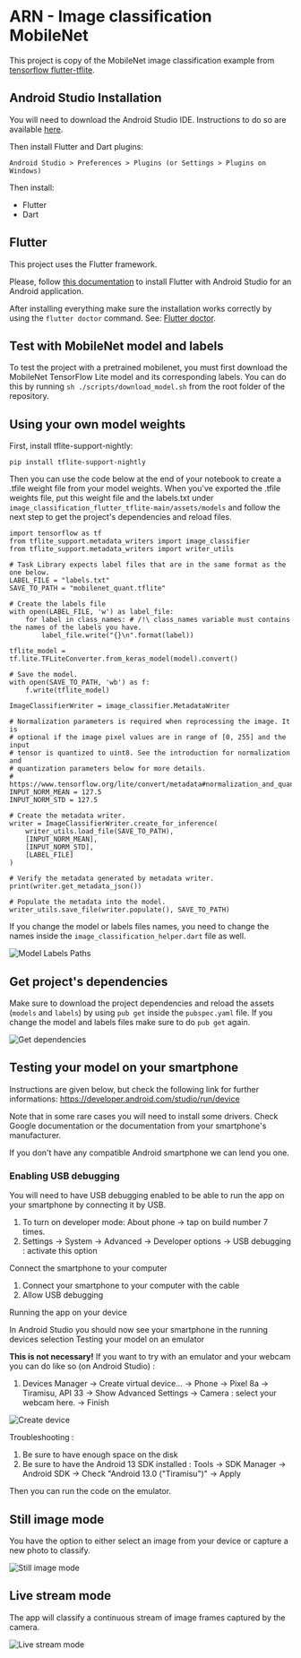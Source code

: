 # ARN - Image classification MobileNet

This project is copy of the MobileNet image classification example from [tensorflow flutter-tflite](https://github.com/tensorflow/flutter-tflite/tree/main/example/image_classification_mobilenet).

## Android Studio Installation

You will need to download the Android Studio IDE. Instructions to do so are available [here](https://developer.android.com/studio/install).

Then install Flutter and Dart plugins:

```
Android Studio > Preferences > Plugins (or Settings > Plugins on Windows)
```

Then install:

- Flutter
- Dart

## Flutter

This project uses the Flutter framework.

Please, follow [this documentation](https://docs.flutter.dev/get-started/install) to install Flutter with Android Studio for an Android application.

After installing everything make sure the installation works correctly by using the `flutter doctor` command. See: [Flutter doctor](https://docs.flutter.dev/get-started/install/windows/mobile#run-flutter-doctor).

## Test with MobileNet model and labels

To test the project with a pretrained mobilenet, you must first download the MobileNet TensorFlow Lite model and its corresponding labels. You can do this by running `sh ./scripts/download_model.sh` from the root folder of the repository.

## Using your own model weights

First, install tflite-support-nightly:

```
pip install tflite-support-nightly
```

Then you can use the code below at the end of your notebook to create a .tfile weight file from your model weights. When you've exported the .tfile weights file, put this weight file and the labels.txt under `image_classification_flutter_tflite-main/assets/models` and follow the next step to get the project's dependencies and reload files.

```
import tensorflow as tf
from tflite_support.metadata_writers import image_classifier
from tflite_support.metadata_writers import writer_utils

# Task Library expects label files that are in the same format as the one below.
LABEL_FILE = "labels.txt"
SAVE_TO_PATH = "mobilenet_quant.tflite"

# Create the labels file
with open(LABEL_FILE, 'w') as label_file:
    for label in class_names: # /!\ class_names variable must contains the names of the labels you have.
        label_file.write("{}\n".format(label))

tflite_model = tf.lite.TFLiteConverter.from_keras_model(model).convert()

# Save the model.
with open(SAVE_TO_PATH, 'wb') as f:
    f.write(tflite_model)
    
ImageClassifierWriter = image_classifier.MetadataWriter

# Normalization parameters is required when reprocessing the image. It is
# optional if the image pixel values are in range of [0, 255] and the input
# tensor is quantized to uint8. See the introduction for normalization and
# quantization parameters below for more details.
# https://www.tensorflow.org/lite/convert/metadata#normalization_and_quantization_parameters)
INPUT_NORM_MEAN = 127.5
INPUT_NORM_STD = 127.5

# Create the metadata writer.
writer = ImageClassifierWriter.create_for_inference(
    writer_utils.load_file(SAVE_TO_PATH),
    [INPUT_NORM_MEAN],
    [INPUT_NORM_STD],
    [LABEL_FILE]
)

# Verify the metadata generated by metadata writer.
print(writer.get_metadata_json())

# Populate the metadata into the model.
writer_utils.save_file(writer.populate(), SAVE_TO_PATH)
```

If you change the model or labels files names, you need to change the names inside the `image_classification_helper.dart` file as well.

![Model Labels Paths](screenshots/model_labels_path.png)

## Get project's dependencies

Make sure to download the project dependencies and reload the assets (`models` and `labels`) by using `pub get` inside the `pubspec.yaml` file. If you change the model and labels files make sure to do `pub get` again.

![Get dependencies](screenshots/get_dependencies.png)

## Testing your model on your smartphone

Instructions are given below, but check the following link for further informations: https://developer.android.com/studio/run/device

Note that in some rare cases you will need to install some drivers. Check Google documentation or the documentation from your smartphone's manufacturer.

If you don't have any compatible Android smartphone we can lend you one.

### Enabling USB debugging

You will need to have USB debugging enabled to be able to run the app on your smartphone by connecting it by USB.

1. To turn on developer mode: About phone -> tap on build number 7 times. 
2. Settings -> System -> Advanced -> Developer options -> USB debugging : activate this option

Connect the smartphone to your computer

1. Connect your smartphone to your computer with the cable
2. Allow USB debugging

Running the app on your device

In Android Studio you should now see your smartphone in the running devices selection
Testing your model on an emulator

**This is not necessary!** If you want to try with an emulator and your webcam you can do like so (on Android Studio) :

1. Devices Manager -> Create virtual device... -> Phone -> Pixel 8a -> Tiramisu, API 33 -> Show Advanced Settings -> Camera : select your webcam here. -> Finish

![Create device](screenshots/create_device.png)

Troubleshooting :

1. Be sure to have enough space on the disk
2. Be sure to have the Android 13 SDK installed : Tools -> SDK Manager -> Android SDK -> Check "Android 13.0 ("Tiramisu")" -> Apply

Then you can run the code on the emulator.

## Still image mode

You have the option to either select an image from your device or capture a new
photo to classify.

![Still image mode](screenshots/still_image.jpg)

## Live stream mode

The app will classify a continuous stream of image frames captured by the
camera.

![Live stream mode](screenshots/live_stream.jpg)
